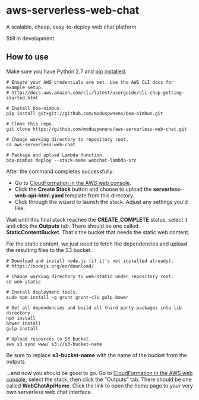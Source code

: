 # aws-serverless-web-chat
A scalable, cheap, easy-to-deploy web chat platform.

Still in development.

## How to use

Make sure you have Python 2.7 and [pip installed](https://pip.pypa.io/en/stable/installing/).

```
# Ensure your AWS credentials are set. Use the AWS CLI docs for example setup.
# http://docs.aws.amazon.com/cli/latest/userguide/cli-chap-getting-started.html

# Install boa-nimbus.
pip install git+git://github.com/moduspwnens/boa-nimbus.git

# Clone this repo.
git clone https://github.com/moduspwnens/aws-serverless-web-chat.git

# Change working directory to repository root.
cd aws-serverless-web-chat

# Package and upload Lambda function.
boa-nimbus deploy --stack-name webchat-lambda-src
```

After the command completes successfully: 

 * Go to [CloudFormation in the AWS web console](https://console.aws.amazon.com/cloudformation/home).
 * Click the **Create Stack** button and choose to upload the **serverless-web-api-html.yaml** template from this directory.
 * Click through the wizard to launch the stack. Adjust any settings you'd like.

Wait until this final stack reaches the **CREATE_COMPLETE** status, select it and click the **Outputs** tab. There should be one called **StaticContentBucket**. That's the bucket that needs the static web content.

For the static content, we just need to fetch the dependencies and upload the resulting files to the S3 bucket.

```
# Download and install node.js (if it's not installed already).
# https://nodejs.org/en/download/

# Change working directory to web-static under repository root.
cd web-static

# Install deployment tools.
sudo npm install -g grunt grunt-cli gulp bower

# Get all dependencies and build all third party packages into lib directory.
npm install
bower install
gulp install

# Upload resources to S3 bucket.
aws s3 sync www/ s3://s3-bucket-name
```

Be sure to replace **s3-bucket-name** with the name of the bucket from the outputs.

...and now you should be good to go. Go to [CloudFormation in the AWS web console](https://console.aws.amazon.com/cloudformation/home), select the stack, then click the "Outputs" tab. There should be one called **WebChatApiHome**. Click the link to open the home page to your very own serverless web chat interface.